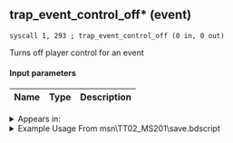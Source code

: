 ## trap_event_control_off* (event)

`syscall 1, 293 ; trap_event_control_off (0 in, 0 out)`

Turns off player control for an event

#### Input parameters
| Name | Type | Description
|------|------|------------




<details>
	<summary>Appears in:</summary>
| filename | Entity (obj)
|----------|-------------
| msn\TT02_MS201\save.bdscript       |           
| msn\TT32_MS303\tt32.bdscript       |           
| obj\F_AL030\f_al.bdscript       | ((F) ??? (AL))          

</details>

<details>
	<summary>Example Usage From msn\TT02_MS201\save.bdscript</summary>
```
L52:
 pushImm 32
 syscall 0, 57 ; trap_saveflag_set (1 in, 0 out)
 syscall 1, 293 ; trap_event_control_off (0 in, 0 out)
 pushImm 1
 popToWp W12
 jmp L66
```
</details>


